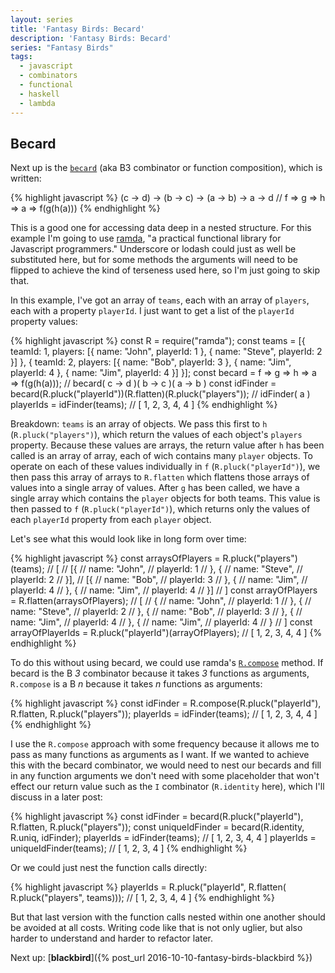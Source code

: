 ```yaml
---
layout: series
title: 'Fantasy Birds: Becard'
description: 'Fantasy Birds: Becard'
series: "Fantasy Birds"
tags: 
  - javascript
  - combinators
  - functional
  - haskell
  - lambda
---
```


## Becard

Next up is the [`becard`](https://github.com/fantasyland/fantasy-birds#becard--c---d---b---c---a---b---a---d) (aka B3 combinator or function composition), which is written:

{% highlight javascript %}
(c -> d) -> (b -> c) -> (a -> b) -> a -> d
// f => g => h => a => f(g(h(a)))
{% endhighlight %}

This is a good one for accessing data deep in a nested structure. For this example I'm going to use [ramda](http://ramdajs.com/), "a practical functional library for Javascript programmers." Underscore or lodash could just as well be substituted here, but for some methods the arguments will need to be flipped to achieve the kind of terseness used here, so I'm just going to skip that.

In this example, I've got an array of `teams`, each with an array of `players`, each with a property `playerId`. I just want to get a list of the `playerId` property values:

{% highlight javascript %}
const R = require("ramda");
const teams = [{
  teamId: 1,
  players: [{
    name: "John",
    playerId: 1
  }, {
    name: "Steve",
    playerId: 2
  }]
}, {
  teamId: 2,
  players: [{
    name: "Bob",
    playerId: 3
  }, {
    name: "Jim",
    playerId: 4
  }, {
    name: "Jim",
    playerId: 4
  }]
}];
const becard = f => g => h => a => f(g(h(a)));
//               becard(       c -> d      )(  b -> c )(      a -> b      )
const idFinder = becard(R.pluck("playerId"))(R.flatten)(R.pluck("players"));
//          idFinder(  a  )
playerIds = idFinder(teams);
// [ 1, 2, 3, 4, 4 ]
{% endhighlight %}

Breakdown: `teams` is an array of objects. We pass this first to `h` (`R.pluck("players")`), which return the values of each object's `players` property. Because these values are arrays, the return value after `h` has been called is an array of array, each of wich contains many `player` objects. To operate on each of these values individually in `f` (`R.pluck("playerId")`), we then pass this array of arrays to `R.flatten` which flattens those arrays of values into a single array of values. After `g` has been called, we have a single array which contains the `player` objects for both teams. This value is then passed to `f` (`R.pluck("playerId")`), which returns only the values of each `playerId` property from each `player` object.

Let's see what this would look like in long form over time:

{% highlight javascript %}
const arraysOfPlayers = R.pluck("players")(teams);
// [
//   [{
//     name: "John",
//     playerId: 1
//   }, {
//     name: "Steve",
//     playerId: 2
//   }],
//   [{
//     name: "Bob",
//     playerId: 3
//   }, {
//     name: "Jim",
//     playerId: 4
//   }, {
//     name: "Jim",
//     playerId: 4
//   }]
// ]
const arrayOfPlayers = R.flatten(arraysOfPlayers);
// [
//   {
//     name: "John",
//     playerId: 1
//   }, {
//     name: "Steve",
//     playerId: 2
//   }, {
//     name: "Bob",
//     playerId: 3
//   }, {
//     name: "Jim",
//     playerId: 4
//   }, {
//     name: "Jim",
//     playerId: 4
//   }
// ]
const arrayOfPlayerIds = R.pluck("playerId")(arrayOfPlayers);
// [ 1, 2, 3, 4, 4 ]
{% endhighlight %}

To do this without using becard, we could use ramda's [`R.compose`](http://ramdajs.org/docs/#compose) method. If becard is the B _3_ combinator because it takes _3_ functions as arguments, `R.compose` is a B _n_ because it takes _n_ functions as arguments:

{% highlight javascript %}
const idFinder = R.compose(R.pluck("playerId"), R.flatten, R.pluck("players"));
playerIds = idFinder(teams);
// [ 1, 2, 3, 4, 4 ]
{% endhighlight %}

I use the `R.compose` approach with some frequency because it allows me to pass as many functions as arguments as I want. If we wanted to achieve this with the becard combinator, we would need to nest our becards and fill in any function arguments we don't need with some placeholder that won't effect our return value such as the `I` combinator (`R.identity` here), which I'll discuss in a later post:

{% highlight javascript %}
const idFinder = becard(R.pluck("playerId"), R.flatten, R.pluck("players"));
const uniqueIdFinder = becard(R.identity, R.uniq, idFinder);
playerIds = idFinder(teams);
// [ 1, 2, 3, 4, 4 ]
playerIds = uniqueIdFinder(teams);
// [ 1, 2, 3, 4 ]
{% endhighlight %}

Or we could just nest the function calls directly:

{% highlight javascript %}
playerIds = R.pluck("playerId", R.flatten( R.pluck("players", teams)));
// [ 1, 2, 3, 4, 4 ]
{% endhighlight %}

But that last version with the function calls nested within one another should be avoided at all costs. Writing code like that is not only uglier, but also harder to understand and harder to refactor later.

Next up: [**blackbird**]({% post_url 2016-10-10-fantasy-birds-blackbird %})

